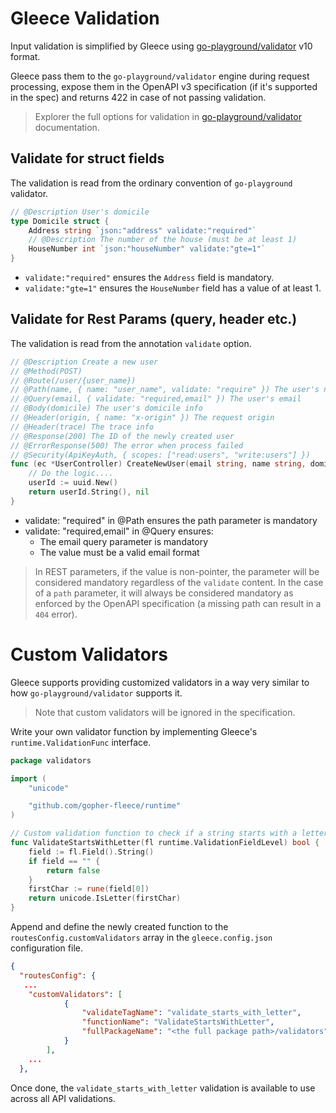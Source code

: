 # Gleece Validation

Input validation is simplified by Gleece using [go-playground/validator](https://github.com/go-playground/validator) v10 format.  

Gleece pass them to the `go-playground/validator` engine during request processing, expose them in the OpenAPI v3 specification (if it's supported in the spec) and returns 422 in case of not passing validation.

> Explorer the full options for validation in [go-playground/validator](https://pkg.go.dev/github.com/go-playground/validator/v10#section-readme) documentation.

## Validate for struct fields

The validation is read from the ordinary convention of `go-playground` validator.

```go
// @Description User's domicile
type Domicile struct {
	Address string `json:"address" validate:"required"`
	// @Description The number of the house (must be at least 1)
	HouseNumber int `json:"houseNumber" validate:"gte=1"`
}
```

- `validate:"required"` ensures the `Address` field is mandatory.  
- `validate:"gte=1"` ensures the `HouseNumber` field has a value of at least 1.  

## Validate for Rest Params (query, header etc.)

The validation is read from the annotation `validate` option.


```go
// @Description Create a new user
// @Method(POST)
// @Route(/user/{user_name})
// @Path(name, { name: "user_name", validate: "require" }) The user's name
// @Query(email, { validate: "required,email" }) The user's email
// @Body(domicile) The user's domicile info
// @Header(origin, { name: "x-origin" }) The request origin
// @Header(trace) The trace info
// @Response(200) The ID of the newly created user
// @ErrorResponse(500) The error when process failed
// @Security(ApiKeyAuth, { scopes: ["read:users", "write:users"] })
func (ec *UserController) CreateNewUser(email string, name string, domicile Domicile, origin string, trace string) (string, error) {
	// Do the logic....
	userId := uuid.New()
	return userId.String(), nil
}
```

- validate: "required" in @Path ensures the path parameter is mandatory
- validate: "required,email" in @Query ensures:
  - The email query parameter is mandatory
  - The value must be a valid email format

> In REST parameters, if the value is non-pointer, the parameter will be considered mandatory regardless of the `validate` content. In the case of a `path` parameter, it will always be considered mandatory as enforced by the OpenAPI specification (a missing path can result in a `404` error).

# Custom Validators

Gleece supports providing customized validators in a way very similar to how `go-playground/validator` supports it.

> Note that custom validators will be ignored in the specification.

Write your own validator function by implementing Gleece's `runtime.ValidationFunc` interface.

```go
package validators

import (
	"unicode"

	"github.com/gopher-fleece/runtime"
)

// Custom validation function to check if a string starts with a letter
func ValidateStartsWithLetter(fl runtime.ValidationFieldLevel) bool {
	field := fl.Field().String()
	if field == "" {
		return false
	}
	firstChar := rune(field[0])
	return unicode.IsLetter(firstChar)
}
```

Append and define the newly created function to the `routesConfig.customValidators` array in the `gleece.config.json` configuration file.

```json
{
  "routesConfig": {
   ...
    "customValidators": [
			{
				"validateTagName": "validate_starts_with_letter",
				"functionName": "ValidateStartsWithLetter",
				"fullPackageName": "<the full package path>/validators"
			}
		],
    ...
  },
```

Once done, the `validate_starts_with_letter` validation is available to use across all API validations.

